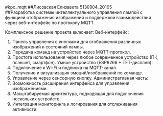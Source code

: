 #kpo_mqtt
##Лисовская Елизавета 5130904_20105                                                                                                                                                   
##Разработка системы интеллектуального управления лампой с функцией отображения изображений и поддержкой взаимодействия через веб-интерфейс по протоколу MQTT.

Комплексное решение проекта включает:
Веб-интерфейс:
  1. Панель управления с кнопками для отображения различных изображений и состояний лампы.
  2. Передача команд на устройство через MQTT-протокол.
  3. Простота использования через любое современное устройство (ПК, планшет, смартфон).
Умное устройство (ESP8266 + TFT-дисплей):
  1. Подключение к Wi-Fi и подписка на MQTT-канал.
  2. Получение и визуализация эмоций/изображений по команде.
  3. Управление через сенсорную кнопку.
Административная часть:
  1. Возможность расширения интерфейса для управления изображениями.
  2. Масштабируемая архитектура, подходящая для подключения нескольких устройств.
  3. Интеграция мониторинга и логирования для отслеживания активности.
